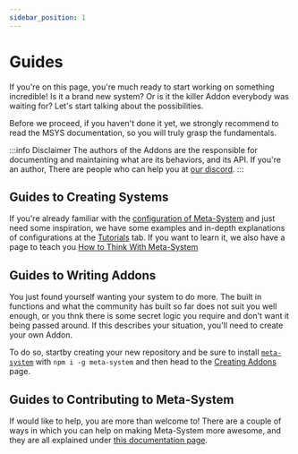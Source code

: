 ```yaml
---
sidebar_position: 1
---
```


# Guides
If you're on this page, you're much ready to start working on something incredible! Is it a brand new system? Or is it the killer Addon everybody was waiting for? Let's start talking about the possibilities.

Before we proceed, if you haven't done it yet, we strongly recommend to read the MSYS documentation, so you will truly grasp the fundamentals.

:::info Disclaimer
The authors of the Addons are the responsible for documenting and maintaining what are its behaviors, and its API. If you're an author, There are people who can help you at [our discord](https://discord.gg/ndGsnbTW7V).
:::

## Guides to Creating Systems
If you're already familiar with the [configuration of Meta-System](../api-docs/configuring/basics) and just need some inspiration, we have some examples and in-depth explanations of configurations at the [Tutorials](../tutorials/tutorials) tab. If you want to learn it, we also have a page to teach you [How to Think With Meta-System](./thinking-meta-system.md)

## Guides to Writing Addons
You just found yourself wanting your system to do more. The built in functions and what the community has built so far does not suit you well enough, or you thnk there is some secret logic you require and don't want it being passed around. If this describes your situation, you'll need to create your own Addon.

To do so, startby creating your new repository and be sure to install [`meta-system`](https://www.npmjs.com/package/meta-system) with `npm i -g meta-system` and then head to the [Creating Addons](./creating-addons.md) page.

## Guides to Contributing to Meta-System
If would like to help, you are more than welcome to! There are a couple of ways in which you can help on making Meta-System more awesome, and they are all explained under [this documentation page](./contributing.md).

